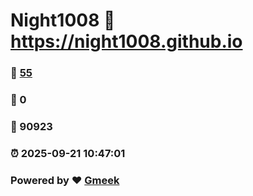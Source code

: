 # Night1008 :link: https://night1008.github.io 
### :page_facing_up: [55](https://night1008.github.io/tag.html) 
### :speech_balloon: 0 
### :hibiscus: 90923 
### :alarm_clock: 2025-09-21 10:47:01 
### Powered by :heart: [Gmeek](https://github.com/Meekdai/Gmeek)
